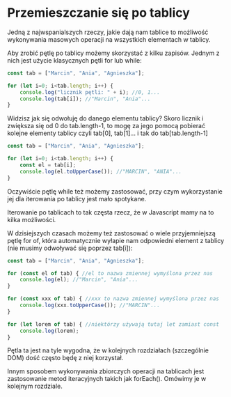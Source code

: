 # Przemieszczanie się po tablicy

Jedną z najwspanialszych rzeczy, jakie dają nam tablice to możliwość wykonywania masowych operacji na wszystkich elementach w tablicy.

Aby zrobić pętlę po tablicy możemy skorzystać z kilku zapisów. Jednym z nich jest użycie klasycznych pętli for lub while:

```js
const tab = ["Marcin", "Ania", "Agnieszka"];

for (let i=0; i<tab.length; i++) {
    console.log("licznik pętli: " + i); //0, 1...
    console.log(tab[i]); //"Marcin", "Ania"...
}
```

Widzisz jak się odwołuję do danego elementu tablicy? Skoro licznik i zwiększa się od 0 do tab.length-1, to mogę za jego pomocą pobierać kolejne elementy tablicy czyli tab[0], tab[1]... i tak do tab[tab.length-1]

```js
const tab = ["Marcin", "Ania", "Agnieszka"];

for (let i=0; i<tab.length; i++) {
    const el = tab[i];
    console.log(el.toUpperCase()); //"MARCIN", "ANIA"...
}
```

Oczywiście pętlę while też możemy zastosować, przy czym wykorzystanie jej dla iterowania po tablicy jest mało spotykane.

Iterowanie po tablicach to tak częsta rzecz, że w Javascript mamy na to kilka możliwości.

W dzisiejszych czasach możemy też zastosować o wiele przyjemniejszą pętlę for of, która automatycznie wyłapie nam odpowiedni element z tablicy (nie musimy odwoływać się poprzez tab[i]):

```js
const tab = ["Marcin", "Ania", "Agnieszka"];

for (const el of tab) { //el to nazwa zmiennej wymyślona przez nas
    console.log(el); //"Marcin", "Ania"...
}

for (const xxx of tab) { //xxx to nazwa zmiennej wymyślona przez nas
    console.log(xxx.toUpperCase()); //"MARCIN"...
}

for (let lorem of tab) { //niektórzy używają tutaj let zamiast const
    console.log(lorem);
}
```

Pętla ta jest na tyle wygodna, że w kolejnych rozdziałach (szczególnie DOM) dość często będę z niej korzystał.

Innym sposobem wykonywania zbiorczych operacji na tablicach jest zastosowanie metod iteracyjnych takich jak forEach(). Omówimy je w kolejnym rozdziale.